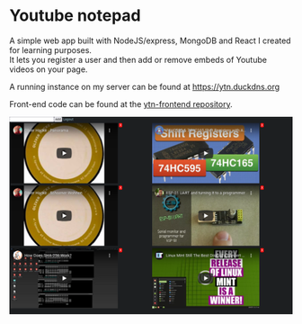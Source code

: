 # Youtube notepad
A simple web app built with NodeJS/express, MongoDB and React I created for learning purposes.  
It lets you register a user and then add or remove embeds of Youtube videos on your page.  

A running instance on my server can be found at https://ytn.duckdns.org  

Front-end code can be found at the [ytn-frontend repository](https://github.com/rauaap/ytn-frontend).

![ytn](https://github.com/rauaap/ytn-backend/blob/master/ytn.png)
